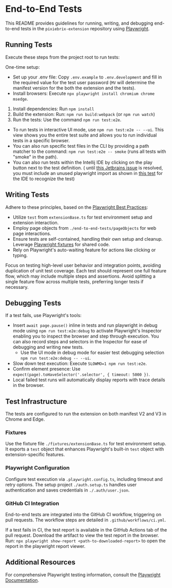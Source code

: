 # End-to-End Tests

This README provides guidelines for running, writing, and debugging end-to-end tests in the `pixiebrix-extension`
repository using [Playwright](https://playwright.dev/).

## Running Tests

Execute these steps from the project root to run tests:

One-time setup:

- Set up your .env file: Copy `.env.example` to `.env.development` and fill in the required value for the test user
  password (`MV` will determine the manifest version for the both the extension and the tests).
- Install browsers: Execute `npx playwright install chromium chrome msedge`.

1. Install dependencies: Run `npm install`
2. Build the extension: Run: `npm run build:webpack` (or `npm run watch`)
3. Run the tests: Use the command `npm run test:e2e`.

- To run tests in interactive UI mode, use `npm run test:e2e -- --ui`. This view shows you the entire test suite and
  allows you to run individual tests in a specific browser.
- You can also run specific test files in the CLI by providing a path matcher to the
  command: `npm run test:e2e -- smoke` (runs all tests with "smoke" in the path).
- You can also run tests within the Intellij IDE by clicking on the play button next to the test definition. (
  until [this Jetbrains issue](https://youtrack.jetbrains.com/issue/AQUA-711/Provide-a-run-configuration-for-Playwright-tests-in-specs-with-fixture-imports-only)
  is resolved, you must include an unused playwright import as shown
  in [this test](https://github.com/pixiebrix/pixiebrix-extension/blob/7826c6549be0dbcbab32a8dfbaef472a3fdc22e9/end-to-end-tests/tests/workshopPageSmoke.spec.ts#L21)
  for the IDE to recognize the test)

## Writing Tests

Adhere to these principles, based on the [Playwright Best Practices](https://playwright.dev/docs/best-practices):

- Utilize `test` from `extensionBase.ts` for test environment setup and extension interaction.
- Employ page objects from `./end-to-end-tests/pageObjects` for web page interactions.
- Ensure tests are self-contained, handling their own setup and cleanup.
  Leverage [Playwright fixtures](https://playwright.dev/docs/test-fixtures) for shared code.
- Rely on Playwright's auto-waiting feature for actions like clicking or typing.

Focus on testing high-level user behavior and integration points, avoiding duplication of unit test coverage. Each
test should represent one full feature flow, which may include multiple steps and assertions. Avoid splitting
a single feature flow across multiple tests, preferring longer tests if necessary.

## Debugging Tests

If a test fails, use Playwright's tools:

- Insert `await page.pause()` inline in tests and run playwright in debug mode using `npm run test:e2e:debug` to
  activate Playwright's Inspector enabling you to inspect the browser and step through execution. You can also record
  steps and selectors in the Inspector for ease of debugging and writing new tests.
  - Use the UI mode in debug mode for easier test debugging selection `npm run test:e2e:debug -- --ui`.
- Slow down test execution: Execute `SLOWMO=1 npm run test:e2e`.
- Confirm element presence: Use `expect(page).toHaveSelector('.selector', { timeout: 5000 })`.
- Local failed test runs will automatically display reports with trace details in the browser.

## Test Infrastructure

The tests are configured to run the extension on both manifest V2 and V3 in Chrome and Edge.

### Fixtures

Use the fixture file `./fixtures/extensionBase.ts` for test environment setup. It exports a `test` object that enhances
Playwright's built-in `test` object with extension-specific features.

### Playwright Configuration

Configure test execution via `.playwright.config.ts`, including timeout and retry options. The setup
project `./auth.setup.ts` handles user authentication and saves credentials in `./.auth/user.json`.

### GitHub CI Integration

End-to-end tests are integrated into the GitHub CI workflow, triggering on pull requests. The workflow steps are
detailed in `.github/workflows/ci.yml`.

If a test fails in CI, the test report is available in the GitHub Actions tab of the pull request. Download the
artifact to view the test report in the browser. Run: `npx playwright show-report <path-to-downloaded-report>` to
open the report in the playwright report viewer.

## Additional Resources

For comprehensive Playwright testing information, consult
the [Playwright Documentation](https://playwright.dev/docs/intro).
